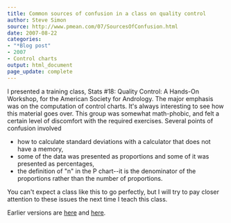 ```yaml
---
title: Common sources of confusion in a class on quality control
author: Steve Simon
source: http://www.pmean.com/07/SourcesOfConfusion.html
date: 2007-08-22
categories:
- "*Blog post"
- 2007
- Control charts
output: html_document
page_update: complete
---
```


I presented a training class, Stats #18: Quality Control: A Hands-On Workshop,  for the American Society for Andrology. The major emphasis was on the computation of control charts. It's always interesting to see how this material goes over. This group was somewhat math-phobic, and felt a certain level of discomfort with the required exercises. Several points of confusion involved

+ how to calculate standard deviations with a calculator that does not have a memory,
+ some of the data was presented as proportions and some of it was presented as percentages,
+ the definition of "n" in the P chart--it is the denominator of the proportions rather than the number of proportions.

You can't expect a class like this to go perfectly, but I will try to pay closer attention to these issues the next time I teach this class.

Earlier versions are [here][sim1] and [here][sim2].

[sim1]: http://www.pmean.com/07/SourcesOfConfusion.html
[sim2]: http://new.pmean.com/SourcesOfConfusion/

